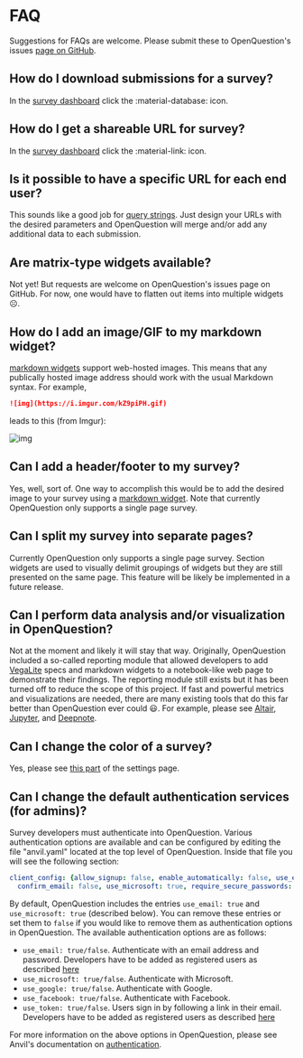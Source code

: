 # FAQ
Suggestions for FAQs are welcome. Please submit these to OpenQuestion's
issues [page on GitHub](https://github.com/Alcampopiano/OpenQuestion).

## How do I download submissions for a survey?
In the [survey dashboard](survey_dev.md#survey-dashboard) click
the :material-database: icon.

## How do I get a shareable URL for survey?
In the [survey dashboard](survey_dev.md#survey-dashboard) click
the :material-link: icon.

## Is it possible to have a specific URL for each end user?
This sounds like a good job for
[query strings](advanced.md#adding-data-to-submissions-using-query-strings).
Just design your URLs with the desired parameters and OpenQuestion
will merge and/or add any additional data to each submission.

## Are matrix-type widgets available?
Not yet! But requests are welcome on OpenQuestion's issues page on GitHub.
For now, one would have to flatten out items into multiple
widgets ☹️.

## How do I add an image/GIF to my markdown widget?
[markdown widgets](widgets.md#markdown) support web-hosted images. This means
that any publically hosted image address should work with the usual
Markdown syntax. For example,

```markdown
![img](https://i.imgur.com/kZ9piPH.gif)
```

leads to this (from Imgur):

![img](https://i.imgur.com/kZ9piPH.gif)

## Can I add a header/footer to my survey?
Yes, well, sort of. One way to accomplish this would be to add the desired image
to your survey using a [markdown widget](widgets.md#markdown). Note that
currently OpenQuestion only supports a single page survey.

## Can I split my survey into separate pages?
Currently OpenQuestion only supports a single page survey. Section widgets
are used to visually delimit groupings of widgets but they are still presented
on the same page. This feature will be likely be implemented in a future release.

## Can I perform data analysis and/or visualization in OpenQuestion?
Not at the moment and likely it will stay that way. Originally, OpenQuestion included a 
so-called reporting module that allowed developers to 
add [VegaLite](https://vega.github.io/vega-lite/) specs 
and markdown widgets to a notebook-like web page to demonstrate their
findings. The reporting module still exists 
but it has been turned off to reduce the scope of this project. 
If fast and powerful metrics and visualizations are needed, there are many existing 
tools that do this far better than OpenQuestion ever could 😃.
For example, please see [Altair](https://altair-viz.github.io/), 
[Jupyter](https://jupyterlab.readthedocs.io/en/stable/), and [Deepnote](https://deepnote.com/).

## Can I change the color of a survey?
Yes, please see [this part](settings.md#survey-color) of the settings page.

## Can I change the default authentication services (for admins)?
Survey developers must authenticate into OpenQuestion. Various authentication options are available 
and can be configured by editing the file "anvil.yaml" located at the top level of OpenQuestion.
Inside that file you will see the following section:

```yaml
client_config: {allow_signup: false, enable_automatically: false, use_email: true,
  confirm_email: false, use_microsoft: true, require_secure_passwords: true}
```

By default, OpenQuestion includes the entries `use_email: true` and `use_microsoft: true` (described below).
You can remove these entries or set them to `false` if you would like to remove them as 
authentication options in OpenQuestion. The available authentication options are as follows:

- `use_email: true/false`. Authenticate with an email address and password. 
    Developers have to be added as registered users as described 
    [here](installation.md#adding-developers-and-administrators-as-users)
- `use_microsoft: true/false`. Authenticate with Microsoft.
- `use_google: true/false`. Authenticate with Google.
- `use_facebook: true/false`. Authenticate with Facebook.
- `use_token: true/false`. Users sign in by following a link in their email.
    Developers have to be added as registered users as described 
    [here](installation.md#adding-developers-and-administrators-as-users)

For more information on the above options in OpenQuestion, please see Anvil's documentation on
[authentication](https://anvil.works/docs/users/authentication_choices.html). 

